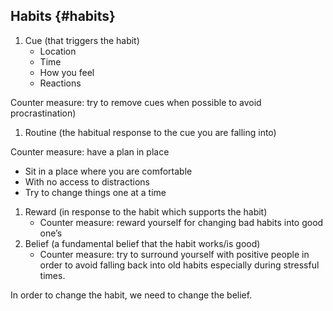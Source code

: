 ## Habits {#habits}

1.  Cue (that triggers the habit)
    *   Location
    *   Time
    *   How you feel
    *   Reactions

Counter measure: try to remove cues when possible to avoid procrastination)

1.  Routine (the habitual response to the cue you are falling into)

Counter measure: have a plan in place

*   Sit in a place where you are comfortable
*   With no access to distractions
*   Try to change things one at a time

1.  Reward (in response to the habit which supports the habit)
    *   Counter measure: reward yourself for changing bad habits into good one’s
2.  Belief (a fundamental belief that the habit works/is good)
    *   Counter measure: try to surround yourself with positive people in order to avoid falling back into old habits especially during stressful times.

In order to change the habit, we need to change the belief.